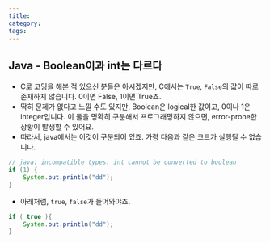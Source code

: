 ```yaml
---
title: 
category: 
tags: 
---
```


## Java - Boolean이과 int는 다르다

- C로 코딩을 해본 적 있으신 분들은 아시겠지만, C에서는 `True`, `False`의 값이 따로 존재하지 않습니다. 0이면 False, 1이면 True죠.
- 딱히 문제가 없다고 느낄 수도 있지만, Boolean은 logical한 값이고, 0이나 1은 integer입니다. 이 둘을 명확히 구분해서 프로그래밍하지 않으면, error-prone한 상황이 발생할 수 있어요.
- 따라서, java에서는 이것이 구분되어 있죠. 가령 다음과 같은 코드가 실행될 수 없습니다.

```java
// java: incompatible types: int cannot be converted to boolean
if (1) {
    System.out.println("dd");
}
```

- 아래처럼, `true`, `false`가 들어와야죠.

```java
if ( true ){
    System.out.println("dd");
}
```